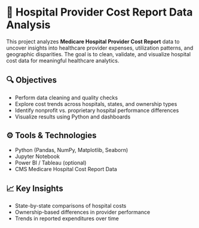 # 🏥 Hospital Provider Cost Report Data Analysis

This project analyzes **Medicare Hospital Provider Cost Report** data to uncover insights into healthcare provider expenses, utilization patterns, and geographic disparities. The goal is to clean, validate, and visualize hospital cost data for meaningful healthcare analytics.

## 🔍 Objectives
- Perform data cleaning and quality checks  
- Explore cost trends across hospitals, states, and ownership types  
- Identify nonprofit vs. proprietary hospital performance differences  
- Visualize results using Python and dashboards  

## ⚙️ Tools & Technologies
- Python (Pandas, NumPy, Matplotlib, Seaborn)  
- Jupyter Notebook  
- Power BI / Tableau (optional)  
- CMS Medicare Hospital Cost Report Data  

## 📈 Key Insights
- State-by-state comparisons of hospital costs  
- Ownership-based differences in provider performance  
- Trends in reported expenditures over time  
